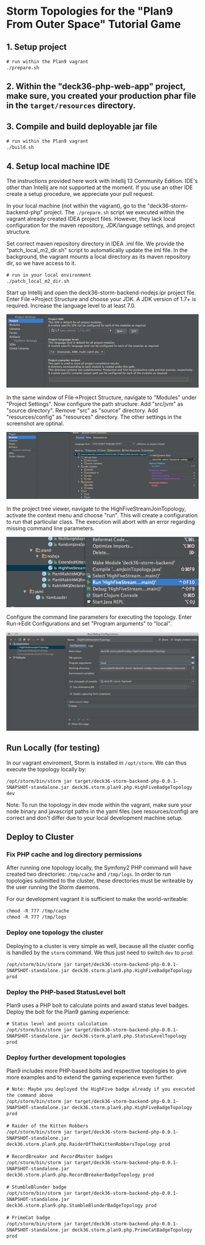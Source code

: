 # Storm Topologies for the "Plan9 From Outer Space" Tutorial Game

## 1. Setup project 

	# run within the Plan9 vagrant
	./prepare.sh


## 2. Within the "deck36-php-web-app" project, make sure, you created your production phar file in the `target/resources` directory. 

## 3. Compile and build deployable jar file 

	# run within the Plan9 vagrant
	./build.sh


## 4. Setup local machine IDE

The instructions provided here work with Intellij 13 Community Edition. IDE's other than Intellij are not supported at the moment. If you use an other IDE create a setup procedure, we appreciate your pull request. 

In your local machine (not within the vagrant), go to the "deck36-storm-backend-php" project. The `./prepare.sh` script we executed within the vagrant already created IDEA project files. However, they lack local configuration for the maven repository, JDK/language settings, and project structure.

Set correct maven repository directory in IDEA .iml file. We provide the "patch_local_m2_dir.sh" script to automatically update the iml file. In the background, the vagrant mounts a local directory as its maven repository dir, so we have access to it.

```
# run in your local environment 
./patch_local_m2_dir.sh
```

Start up Intellij and open the deck36-storm-backend-nodejs.ipr project file. Enter File->Project Structure and choose your JDK. A JDK version of 1.7+ is required. Increase the language level to at least 7.0.

![IDEA SDK Settings](idea_sdk_settings.png)


In the same window of File->Project Structure, navigate to "Modules" under "Project Settings". Now configure the path structure: Add "src/jvm" as "source directory". Remove "src" as "source" directory. Add "resources/config" as "resources" directory. The other settings in the screenshot are optinal.

![IDEA Path Structure](idea_path_structure.png)


In the project tree viewer, navigate to the HighFiveStreamJoinTopology, activate the context menu and choose "run". This will create a configuration to run that particular class. The execution will abort with an error regarding missing command line parameters.

![Run HighFiveStreamJoinTopology](idea_run_topology.png)

Configure the command line parameters for executing the topology. Enter Run->Edit Configurations and set "Program arguments" to "local".

![Configure Command line arguments](idea_configure_run.png)




## Run Locally (for testing)

In our vagrant enviroment, Storm is installed in `/opt/storm`. We can thus execute the topology locally by:

	/opt/storm/bin/storm jar target/deck36-storm-backend-php-0.0.1-SNAPSHOT-standalone.jar deck36.storm.plan9.php.HighFiveBadgeTopology dev

Note: To run the topology in dev mode within the vagrant, make sure your node binary and javascript paths in the yaml files (see resources/config)  are correct and don't differ due to your local development machine setup.


## Deploy to Cluster 

### Fix PHP cache and log directory permissions

After running one topology locally, the Symfony2 PHP command will have created two directories: `/tmp/cache` and `/tmp/logs`. In order to run topologies submitted to the cluster, these directories must be writeable by the user running the Storm daemons.

For our development vagrant it is sufficient to make the world-writeable:

	chmod -R 777 /tmp/cache
	chmod -R 777 /tmp/logs


### Deploy one topology the cluster

Deploying to a cluster is very simple as well, because all the cluster config is handled by the `storm` command. We thus just need to switch `dev` to `prod`:

	/opt/storm/bin/storm jar target/deck36-storm-backend-php-0.0.1-SNAPSHOT-standalone.jar deck36.storm.plan9.php.HighFiveBadgeTopology prod


### Deploy the PHP-based StatusLevel bolt

Plan9 uses a PHP bolt to calculate points and award status level badges. Deploy the bolt for the Plan9 gaming experience:

	# Status level and points calculation
	/opt/storm/bin/storm jar target/deck36-storm-backend-php-0.0.1-SNAPSHOT-standalone.jar deck36.storm.plan9.php.StatusLevelTopology prod



### Deploy further development topologies

Plan9 includes more PHP-based bolts and respective topologies to give more examples and to extend the gaming experience even further. 

	# Note: Maybe you deployed the HighFive badge already if you executed the command above
	/opt/storm/bin/storm jar target/deck36-storm-backend-php-0.0.1-SNAPSHOT-standalone.jar deck36.storm.plan9.php.HighFiveBadgeTopology prod

	# Raider of the Kitten Robbers
	/opt/storm/bin/storm jar target/deck36-storm-backend-php-0.0.1-SNAPSHOT-standalone.jar deck36.storm.plan9.php.RaiderOfTheKittenRobbersTopology prod

	# RecordBreaker and RecordMaster badges
	/opt/storm/bin/storm jar target/deck36-storm-backend-php-0.0.1-SNAPSHOT-standalone.jar deck36.storm.plan9.php.RecordBreakerBadgeTopology prod

	# StumbleBlunder badge
	/opt/storm/bin/storm jar target/deck36-storm-backend-php-0.0.1-SNAPSHOT-standalone.jar deck36.storm.plan9.php.StumbleBlunderBadgeTopology prod

	# PrimeCat badge
	/opt/storm/bin/storm jar target/deck36-storm-backend-php-0.0.1-SNAPSHOT-standalone.jar deck36.storm.plan9.php.PrimeCatBadgeTopology prod

